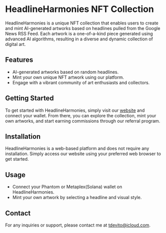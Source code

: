 # HeadlineHarmonies NFT Collection

HeadlineHarmonies is a unique NFT collection that enables users to create and mint AI-generated artworks based on headlines pulled from the Google News RSS Feed. Each artwork is a one-of-a-kind piece generated using advanced AI algorithms, resulting in a diverse and dynamic collection of digital art.

## Features

- AI-generated artworks based on random headlines.
- Mint your own unique NFT artwork using our platform.
- Engage with a vibrant community of art enthusiasts and collectors.

## Getting Started

To get started with HeadlineHarmonies, simply visit our [website](https://www.headlineharmonies.xyz/) and connect your wallet. From there, you can explore the collection, mint your own artworks, and start earning commissions through our referral program.

## Installation

HeadlineHarmonies is a web-based platform and does not require any installation. Simply access our website using your preferred web browser to get started.

## Usage

- Connect your Phantom or Metaplex(Solana) wallet on HeadlineHarmonies.
- Mint your own artwork by selecting a headline and visual style.

## Contact

For any inquiries or support, please contact me at [tdevito@icloud.com](mailto:contact@headlineharmonies.com).
